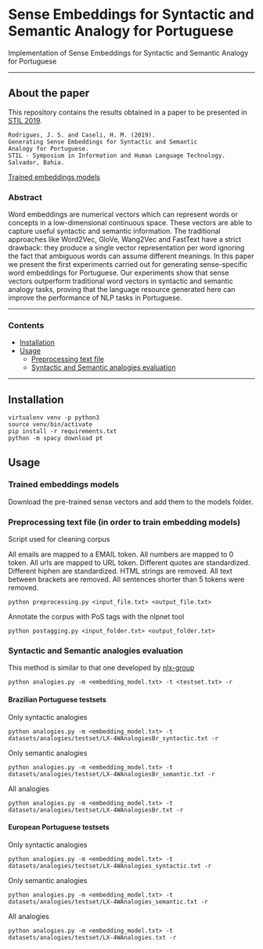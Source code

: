 # Sense Embeddings for Syntactic and Semantic Analogy for Portuguese
Implementation of Sense Embeddings for Syntactic and Semantic Analogy for Portuguese

---

## About the paper

This repository contains the results obtained in a paper to be presented in <a href="http://comissoes.sbc.org.br/ce-pln/stil2019/">STIL 2019</a>.

```
Rodrigues, J. S. and Caseli, H. M. (2019). Generating Sense Embeddings for Syntactic and Semantic Analogy for Portuguese.
STIL - Symposium in Information and Human Language Technology. Salvador, Bahia.
```

<a href="https://drive.google.com/open?id=1_VL-UTNxg-dBPFUVgMqvifCQb_JDbTUk">Trained embeddings models</a>

### Abstract

Word embeddings are numerical vectors which can represent words or concepts in a low-dimensional continuous space. These vectors are able to capture useful syntactic and semantic information. The traditional approaches like Word2Vec, GloVe, Wang2Vec and FastText have a strict drawback: they produce a single vector representation per word ignoring the fact that ambiguous words can assume different meanings. In this paper we present the first experiments carried out for generating sense-specific word embeddings for Portuguese. Our experiments show that sense vectors outperform traditional word vectors in syntactic and semantic analogy tasks, proving that the language resource generated here can improve the performance of NLP tasks in Portuguese.

---

### Contents

* [Installation](#installation)
* [Usage](#usage)
  * [Preprocessing text file](#preprocessing-text-file)
  * [Syntactic and Semantic analogies evaluation](#syntactic-and-semantic-analogies-evaluation)

---

## Installation
```
virtualenv venv -p python3
source venv/bin/activate
pip install -r requirements.txt
python -m spacy download pt
```

## Usage

### Trained embeddings models

Download the pre-trained sense vectors and add them to the models folder.

### Preprocessing text file (in order to train embedding models)

Script used for cleaning corpus

All emails are mapped to a EMAIL token.
All numbers are mapped to 0 token.
All urls are mapped to URL token.
Different quotes are standardized.
Different hiphen are standardized.
HTML strings are removed.
All text between brackets are removed.
All sentences shorter than 5 tokens were removed.
```
python preprocessing.py <input_file.txt> <output_file.txt>
```

Annotate the corpus with PoS tags with the nlpnet tool
```
python postagging.py <input_folder.txt> <output_folder.txt>
```

### Syntactic and Semantic analogies evaluation

This method is similar to that one developed by [nlx-group](https://github.com/nlx-group/lx-dsemvectors)
```
python analogies.py -m <embedding_model.txt> -t <testset.txt> -r
```
#### Brazilian Portuguese testsets

Only syntactic analogies
```
python analogies.py -m <embedding_model.txt> -t datasets/analogies/testset/LX-4WAnalogiesBr_syntactic.txt -r
```
Only semantic analogies
```
python analogies.py -m <embedding_model.txt> -t datasets/analogies/testset/LX-4WAnalogiesBr_semantic.txt -r
```
All analogies
```
python analogies.py -m <embedding_model.txt> -t datasets/analogies/testset/LX-4WAnalogiesBr.txt -r
```
#### European Portuguese testsets

Only syntactic analogies
```
python analogies.py -m <embedding_model.txt> -t datasets/analogies/testset/LX-4WAnalogies_syntactic.txt -r
```
Only semantic analogies
```
python analogies.py -m <embedding_model.txt> -t datasets/analogies/testset/LX-4WAnalogies_semantic.txt -r
```
All analogies
```
python analogies.py -m <embedding_model.txt> -t datasets/analogies/testset/LX-4WAnalogies.txt -r
```

